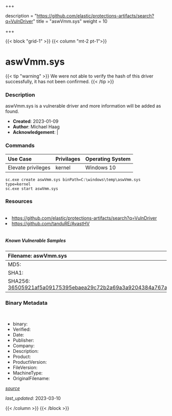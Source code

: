 +++

description = "https://github.com/elastic/protections-artifacts/search?q=VulnDriver"
title = "aswVmm.sys"
weight = 10

+++


{{< block "grid-1" >}}
{{< column "mt-2 pt-1">}}




# aswVmm.sys 


{{< tip "warning" >}}
We were not able to verify the hash of this driver successfully, it has not been confirmed.
{{< /tip >}}




### Description


aswVmm.sys is a vulnerable driver and more information will be added as found.


- **Created**: 2023-01-09
- **Author**: Michael Haag
- **Acknowledgement**:  | [](https://twitter.com/)

### Commands

| Use Case | Privilages | Operating System | 
|:---- | ---- | ---- |
| Elevate privileges | kernel | Windows 10 |

```
sc.exe create aswVmm.sys binPath=C:\windows\temp\aswVmm.sys type=kernel
sc.exe start aswVmm.sys
```

### Resources
<br>


<li><a href=" https://github.com/elastic/protections-artifacts/search?q=VulnDriver"> https://github.com/elastic/protections-artifacts/search?q=VulnDriver</a></li>

<li><a href="https://github.com/tanduRE/AvastHV">https://github.com/tanduRE/AvastHV</a></li>


<br>


##### Known Vulnerable Samples

| Filename: aswVmm.sys |
|:---- |
|MD5: <a href="https://www.virustotal.com/gui/file/{&#39;Filename&#39;: &#39;aswVmm.sys&#39;, &#39;MD5&#39;: &#39;&#39;, &#39;SHA1&#39;: &#39;&#39;, &#39;SHA256&#39;: &#39;36505921af5a09175395ebaea29c72b2a69a3a9204384a767a5be8a721f31b10&#39;}"></a>|
|SHA1: <a href="https://www.virustotal.com/gui/file/{&#39;Filename&#39;: &#39;aswVmm.sys&#39;, &#39;MD5&#39;: &#39;&#39;, &#39;SHA1&#39;: &#39;&#39;, &#39;SHA256&#39;: &#39;36505921af5a09175395ebaea29c72b2a69a3a9204384a767a5be8a721f31b10&#39;}"></a>|
|SHA256: <a href="https://www.virustotal.com/gui/file/{&#39;Filename&#39;: &#39;aswVmm.sys&#39;, &#39;MD5&#39;: &#39;&#39;, &#39;SHA1&#39;: &#39;&#39;, &#39;SHA256&#39;: &#39;36505921af5a09175395ebaea29c72b2a69a3a9204384a767a5be8a721f31b10&#39;}">36505921af5a09175395ebaea29c72b2a69a3a9204384a767a5be8a721f31b10</a>|




### Binary Metadata
<br>

- binary: 
- Verified: 
- Date: 
- Publisher: 
- Company: 
- Description: 
- Product: 
- ProductVersion: 
- FileVersion: 
- MachineType: 
- OriginalFilename: 

[*source*](https://github.com/magicsword-io/LOLDrivers/tree/main/yaml/aswvmm.sys.yml)

*last_updated:* 2023-03-10


{{< /column >}}
{{< /block >}}
